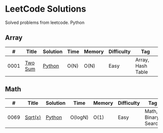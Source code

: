# LeetCode Solutions
Solved problems from leetcode. Python

## Array
|  #  | Title                                    | Solution                     |  Time        | Memory | Difficulty    | Tag          |
|-----|------------------------------------------|------------------------------| ------------ |--------| ------------- |--------------|
0001 | [Two Sum](leetcode.com/problems/two-sum) | [Python](./Array/Two-Sum.py) | O(N) | O(N)   | Easy | Array, Hash Table|


## Math
|  #  | Title           |  Solution       |  Time           | Memory          | Difficulty    | Tag          |
|-----|---------------- | --------------- | --------------- | --------------- | ------------- |--------------|
0069 | [Sqrt(x)](leetcode.com/problems/sqrtx/) | [Python](./Math/Sqrt(x).py) | O(logN) | O(1) | Easy | Math, Binary Search|
